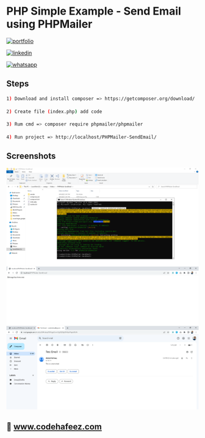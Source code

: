 # PHP Simple Example - Send Email using PHPMailer

[![portfolio](https://img.shields.io/badge/my_portfolio-000?style=for-the-badge&logo=ko-fi&logoColor=white)](https://www.codehafeez.com/)

[![linkedin](https://img.shields.io/badge/linkedin-0A66C2?style=for-the-badge&logo=linkedin&logoColor=white)](https://www.linkedin.com/in/codehafeez/)

[![whatsapp](https://img.shields.io/badge/whatsapp-GREEN?style=for-the-badge&logo=whatsapp&logoColor=white)](https://api.whatsapp.com/send?phone=923123349398)


## Steps

```bash
1) Download and install composer => https://getcomposer.org/download/

2) Create file (index.php) add code

3) Rum cmd => composer require phpmailer/phpmailer

4) Run project => http://localhost/PHPMailer-SendEmail/
```    

## Screenshots
![](https://raw.githubusercontent.com/codehafeez/SendEmail-PHPMailer/main/Screenshots/Output-01.png)
![](https://raw.githubusercontent.com/codehafeez/SendEmail-PHPMailer/main/Screenshots/Output-02.png)
![](https://raw.githubusercontent.com/codehafeez/SendEmail-PHPMailer/main/Screenshots/Output-03.png)


## 🔗 www.codehafeez.com
